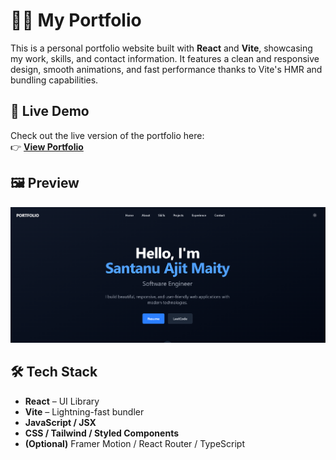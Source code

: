# 🧑‍🎨 My Portfolio

This is a personal portfolio website built with **React** and **Vite**, showcasing my work, skills, and contact information. It features a clean and responsive design, smooth animations, and fast performance thanks to Vite's HMR and bundling capabilities.

## 🚀 Live Demo

Check out the live version of the portfolio here:  
👉 **[View Portfolio](https://portfolio-santanu-s-projects.vercel.app/)**

## 🖼️ Preview

![Portfolio Preview](./public/portfolio.png)

## 🛠️ Tech Stack

- **React** – UI Library
- **Vite** – Lightning-fast bundler
- **JavaScript / JSX**
- **CSS / Tailwind / Styled Components**
- **(Optional)** Framer Motion / React Router / TypeScript

